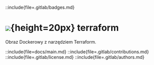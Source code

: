 ::include{file=.gitlab/badges.md}

# ![](https://gitlab.com/pl.rachuna-net/infrastructure/terraform/iac-gitlab/-/raw/main/images/project/terraform.png){height=20px}  terraform

Obraz Dockerowy z narzędziem Terraform.

::include{file=docs/main.md}
::include{file=.gitlab/contributions.md}
::include{file=.gitlab/license.md}
::include{file=.gitlab/authors.md}

